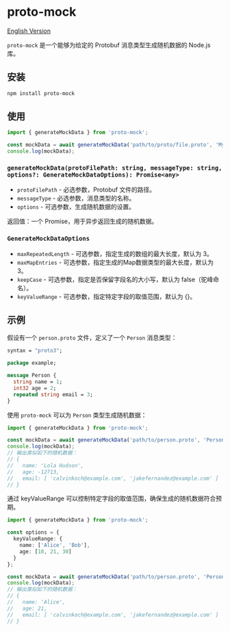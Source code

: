 # proto-mock

[English Version](./README.en.md)

`proto-mock` 是一个能够为给定的 Protobuf 消息类型生成随机数据的 Node.js 库。

## 安装

```bash
npm install proto-mock
```

## 使用

```typescript
import { generateMockData } from 'proto-mock';

const mockData = await generateMockData('path/to/proto/file.proto', 'MyMessageType');
console.log(mockData);
```

### `generateMockData(protoFilePath: string, messageType: string, options?: GenerateMockDataOptions): Promise<any>`

*   `protoFilePath` - 必选参数，Protobuf 文件的路径。
*   `messageType` - 必选参数，消息类型的名称。
*   `options` - 可选参数，生成随机数据的设置。

返回值：一个 Promise，用于异步返回生成的随机数据。

### `GenerateMockDataOptions`

*   `maxRepeatedLength` - 可选参数，指定生成的数组的最大长度，默认为 3。
*   `maxMapEntries` - 可选参数，指定生成的Map数据类型的最大长度，默认为 3。
*   `keepCase` - 可选参数，指定是否保留字段名的大小写，默认为 false（驼峰命名）。
*   `keyValueRange` - 可选参数，指定特定字段的取值范围，默认为 {}。

## 示例

假设有一个 `person.proto` 文件，定义了一个 `Person` 消息类型：

```protobuf
syntax = "proto3";

package example;

message Person {
  string name = 1;
  int32 age = 2;
  repeated string email = 3;
}
```

使用 `proto-mock` 可以为 `Person` 类型生成随机数据：

```typescript
import { generateMockData } from 'proto-mock';

const mockData = await generateMockData('path/to/person.proto', 'Person');
console.log(mockData);
// 输出类似如下的随机数据：
// {
//   name: 'Lola Hudson',
//   age: -12713,
//   email: [ 'calvinkoch@example.com', 'jakefernandez@example.com' ]
// }
```

通过 keyValueRange 可以控制特定字段的取值范围，确保生成的随机数据符合预期。

``` typescript
import { generateMockData } from 'proto-mock';

const options = {
  keyValueRange: {
    name: ['Alice', 'Bob'],
    age: [18, 21, 30]
  }
};

const mockData = await generateMockData('path/to/person.proto', 'Person', options);
console.log(mockData);
// 输出类似如下的随机数据：
// {
//   name: 'Alice',
//   age: 21,
//   email: [ 'calvinkoch@example.com', 'jakefernandez@example.com' ]
// }

```